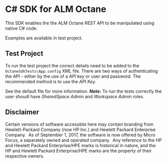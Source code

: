 # C# SDK for ALM Octane

This SDK enables the the ALM Octane REST API to be manipulated using native C# code.

Examples are available in test project. 

## Test Project

To run the test project the correct details need to be added to the `OctaneSdkTests\App.config` XML file.  There are two ways of authenticating the API - either by the use of a *API key* or user and password.  The recommended method is to use the *API Key*.

See the default file for more information.  **Note:**  To run the tests correctly the user shoudl have *SharedSpace Admin* and *Workspace Admin* roles.

## Disclaimer

Certain versions of software accessible here may contain branding from Hewlett-Packard Company (now HP Inc.) and Hewlett Packard Enterprise Company.  As of September 1, 2017, the software is now offered by Micro Focus, a separately owned and operated company.  Any reference to the HP and Hewlett Packard Enterprise/HPE marks is historical in nature, and the HP and Hewlett Packard Enterprise/HPE marks are the property of their respective owners. 
